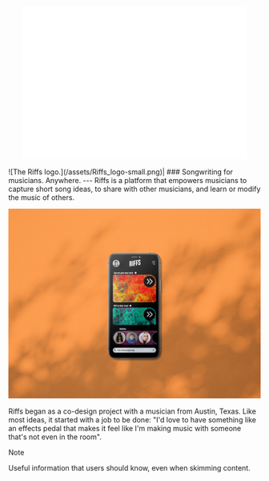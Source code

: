 <p align="center" width="100%">
  <img src="/assets/Riffs_logo-small.png" alt="The Riffs logo" />
</p>
![The Riffs logo.](/assets/Riffs_logo-small.png)|
### Songwriting for musicians. Anywhere.
---
Riffs is a platform that empowers musicians to capture short song ideas, to share with other musicians, and learn or modify the music of others.

![Screenshot of the Riffs app home screen.](/assets/Riffs_Home-Screen.jpg)

Riffs began as a co-design project with a musician from Austin, Texas. Like most ideas, it started with a job to be done: "I'd love to have something like an effects pedal that makes it feel like I'm making music with someone that's not even in the room".

> [!NOTE]
> Useful information that users should know, even when skimming content.
